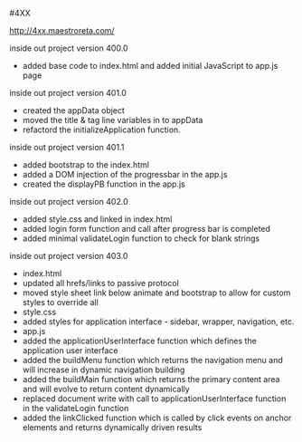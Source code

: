 #4XX

http://4xx.maestroreta.com/

inside out project version 400.0
- added base code to index.html and added initial JavaScript to app.js page

inside out project version 401.0
- created the appData object
- moved the title & tag line variables in to appData
- refactord the initializeApplication function.

inside out project version 401.1
- added bootstrap to the index.html
- added a DOM injection of the progressbar in the app.js
- created the displayPB function in the app.js

inside out project version 402.0
- added style.css and linked in index.html
- added login form function and call after progress bar is completed
- added minimal validateLogin function to check for blank strings

inside out project version 403.0
- index.html
- updated all hrefs/links to passive protocol
- moved style sheet link below animate and bootstrap to allow for custom styles to override all
- style.css
- added styles for application interface - sidebar, wrapper, navigation, etc.
- app.js
- added the applicationUserInterface function which defines the application user interface
- added the buildMenu function which returns the navigation menu and will increase in dynamic navigation building
- added the buildMain function which returns the primary content area and will evolve to return content dynamically
- replaced document write with call to applicationUserInterface function in the validateLogin function
- added the linkClicked function which is called by click events on anchor elements and returns dynamically driven results
